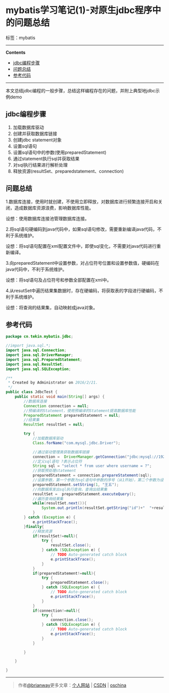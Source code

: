 ﻿# mybatis学习笔记(1)-对原生jdbc程序中的问题总结

标签：mybatis

---

**Contents**

  - [jdbc编程步骤](#jdbc编程步骤)
  - [问题总结](#问题总结)
  - [参考代码](#参考代码)



---

本文总结jdbc编程的一般步骤，总结这样编程存在的问题，并附上典型地jdbc示例demo


## jdbc编程步骤

1. 加载数据库驱动
2. 创建并获取数据库链接
3. 创建jdbc statement对象
4. 设置sql语句
5. 设置sql语句中的参数(使用preparedStatement)
6. 通过statement执行sql并获取结果
7. 对sql执行结果进行解析处理
8. 释放资源(resultSet、preparedstatement、connection)


## 问题总结

1.数据库连接，使用时就创建，不使用立即释放，对数据库进行频繁连接开启和关闭，造成数据库资源浪费，影响数据库性能。
 
设想：使用数据库连接池管理数据库连接。

2.将sql语句硬编码到java代码中，如果sql语句修改，需要重新编译java代码，不利于系统维护。

设想：将sql语句配置在xml配置文件中，即使sql变化，不需要对java代码进行重新编译。


3.向preparedStatement中设置参数，对占位符号位置和设置参数值，硬编码在java代码中，不利于系统维护。

设想：将sql语句及占位符号和参数全部配置在xml中。

4.从resutSet中遍历结果集数据时，存在硬编码，将获取表的字段进行硬编码，不利于系统维护。
 
设想：将查询的结果集，自动映射成java对象。

## 参考代码

```java
package cn.tekin.mybatis.jdbc;

//import java.sql.*;
import java.sql.Connection;
import java.sql.DriverManager;
import java.sql.PreparedStatement;
import java.sql.ResultSet;
import java.sql.SQLException;

/**
 * Created by Administrator on 2016/2/21.
 */
public class JdbcTest {
    public static void main(String[] args) {
        //数据库连接
        Connection connection = null;
        //预编译的Statement，使用预编译的Statement提高数据库性能
        PreparedStatement preparedStatement = null;
        //结果集
        ResultSet resultSet = null;

        try {
            //加载数据库驱动
            Class.forName("com.mysql.jdbc.Driver");

            //通过驱动管理类获取数据库链接
            connection =  DriverManager.getConnection("jdbc:mysql://192.168.1.8:3306/mybatis_demo?characterEncoding=utf-8&amp;useSSL=false", "root", "123");
            //定义sql语句 ?表示占位符
            String sql = "select * from user where username = ?";
            //获取预处理statement
            preparedStatement = connection.prepareStatement(sql);
            //设置参数，第一个参数为sql语句中参数的序号（从1开始），第二个参数为设置的参数值
            preparedStatement.setString(1, "王五");
            //向数据库发出sql执行查询，查询出结果集
            resultSet =  preparedStatement.executeQuery();
            //遍历查询结果集
            while(resultSet.next()){
                System.out.println(resultSet.getString("id")+"  "+resultSet.getString("username"));
            }
        } catch (Exception e) {
            e.printStackTrace();
        }finally{
            //释放资源
            if(resultSet!=null){
                try {
                    resultSet.close();
                } catch (SQLException e) {
                    // TODO Auto-generated catch block
                    e.printStackTrace();
                }
            }
            if(preparedStatement!=null){
                try {
                    preparedStatement.close();
                } catch (SQLException e) {
                    // TODO Auto-generated catch block
                    e.printStackTrace();
                }
            }
            if(connection!=null){
                try {
                    connection.close();
                } catch (SQLException e) {
                    // TODO Auto-generated catch block
                    e.printStackTrace();
                }
            }

        }

    }

}

```



----

> 作者[@brianway](http://brianway.github.io/)更多文章：[个人网站](http://brianway.github.io/) | [CSDN](http://blog.csdn.net/h3243212/) | [oschina](http://my.oschina.net/brianway)




